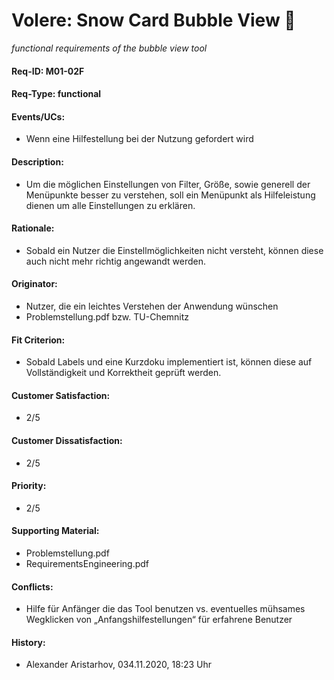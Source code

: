 # Volere: Snow Card Bubble View :wind_chime:
*functional requirements of the bubble view tool*

#### Req-ID: M01-02F
#### Req-Type: functional
#### Events/UCs: 
- Wenn eine Hilfestellung bei der Nutzung gefordert wird 
#### Description:
- Um die möglichen Einstellungen von Filter, Größe, sowie generell der Menüpunkte besser zu verstehen, soll ein Menüpunkt als Hilfeleistung dienen um alle Einstellungen zu erklären.
#### Rationale: 
- Sobald ein Nutzer die Einstellmöglichkeiten nicht versteht, können diese auch nicht mehr richtig angewandt werden.
#### Originator: 
- Nutzer, die ein leichtes Verstehen der Anwendung wünschen
- Problemstellung.pdf bzw. TU-Chemnitz
#### Fit Criterion:
- Sobald Labels und eine Kurzdoku implementiert ist, können diese auf Vollständigkeit und Korrektheit geprüft werden.
#### Customer Satisfaction: 
- 2/5
#### Customer Dissatisfaction:
- 2/5
#### Priority:
- 2/5
#### Supporting Material:
- Problemstellung.pdf
- RequirementsEngineering.pdf
#### Conflicts:
- Hilfe für Anfänger die das Tool benutzen vs. eventuelles mühsames Wegklicken von „Anfangshilfestellungen“ für erfahrene Benutzer
#### History:
- Alexander Aristarhov, 034.11.2020, 18:23 Uhr
